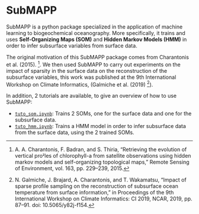 # SubMAPP

SubMAPP is a python package specialized in the application of machine learning to biogeochemical oceanography. More specifically, it trains and uses **Self-Organizing Maps (SOM)** and **Hidden Markov Models (HMM)** in order to infer subsurface variables from surface data.

The original motivation of this SubMAPP package comes from Charantonis et al. (2015). [^Char]. We then used SubMAPP to carry out experiments on the impact of sparsity in the surface data on the reconstruction of the subsurface variables, this work was published at the 9th International Workshop on Climate Informatics, (Galmiche et al. (2019) [^Gal]).

In addition, 2 tutorials are available, to give an overview of how to use SubMAPP:

- [`tuto_som.ipynb`](./tuto_som.ipynb): Trains 2 SOMs, one for the surface data and one for the subsurface data.
- [`tuto_hmm.ipynb`](./tuto_hmm.ipynb): Trains a HMM model in order to infer subsurface data from the surface data, using the 2 trained SOMs.

[^Gal]: N. Galmiche, J. Brajard, A. Charantonis, and T. Wakamatsu, “Impact of sparse profile sampling on the reconstruction of subsurface ocean temperature from surface information,” in Proceedings of the 9th International Workshop on Climate Informatics: CI 2019, NCAR, 2019, pp. 87–91. doi: 10.5065/y82j-f154.
[^Char]: A. A. Charantonis, F. Badran, and S. Thiria, “Retrieving the evolution of vertical proles of chlorophyll-a from satellite observations using hidden markov models and self-organizing topological maps,” Remote Sensing of Environment, vol. 163, pp. 229–239, 2015.
